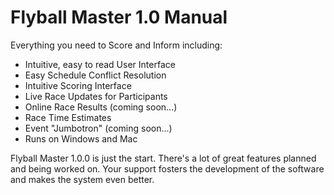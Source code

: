 # Flyball Master 1.0 Manual



Everything you need to Score and Inform including:

* Intuitive, easy to read User Interface
* Easy Schedule Conflict Resolution
* Intuitive Scoring Interface
* Live Race Updates for Participants
* Online Race Results (coming soon...)
* Race Time Estimates
* Event "Jumbotron" (coming soon...)
* Runs on Windows and Mac

Flyball Master 1.0.0 is just the start. There's a lot of great features planned and being worked on. Your support fosters the development of the software and makes the system even better.
